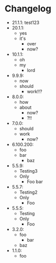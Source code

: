 # Changelog

- 21.1.1:
    test123
- 20.1.1:
    - yes
    - it's
        - over
        - now?
- 10.1.1:
    - oh
    - my
        - lord
- 9.9.9:
    - now
    - should
        - work!!?
- 8.0.0:
    - how
    - about
        - now?
        - ?!!
- 7.0.0:
    - should
    - work
        - now?
- 6.100.200:
    - foo
    - bar
        - baz
- 5.5.9:
    - Testing3
    - Only
        - Foo bar
- 5.5.7:
    - Testing2
    - Only
        - Foo
- 5.5.5:
    - Testing
    - Only
        - Foo
- 3.2.0:
    - foo
        - bar
    - baz
- 1.1.0:
    - foo